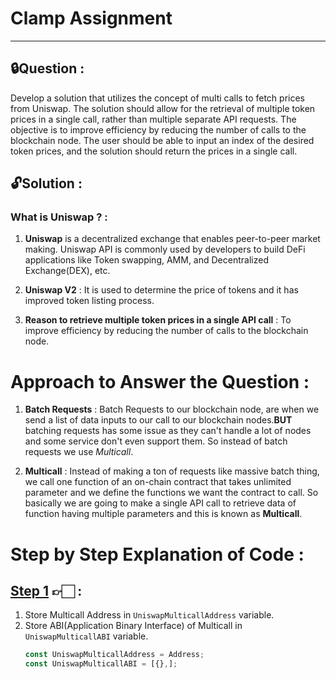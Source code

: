 # Clamp Assignment

---

## 🔒Question :

Develop a solution that utilizes the concept of multi calls to fetch prices from Uniswap. The solution should allow for the retrieval of multiple token prices in a single call, rather than multiple separate API requests. The objective is to improve efficiency by reducing the number of calls to the blockchain node. The user should be able to input an index of the desired token prices, and the solution should return the prices in a single call.

## 🔓Solution :

### What is Uniswap ? :

1. **Uniswap** is a decentralized exchange that enables peer-to-peer market making. Uniswap API is commonly used by developers to build DeFi applications like Token swapping, AMM, and Decentralized Exchange(DEX), etc.

2. **Uniswap V2** : It is used to determine the price of tokens and it has improved token listing process.

3. **Reason to retrieve multiple token prices in a single API call** : To improve efficiency by reducing the number of calls to the blockchain node.

# Approach to Answer the Question :

1. **Batch Requests** : Batch Requests to our blockchain node, are when we send a list of data inputs to our call to our blockchain nodes.**BUT** batching requests has some issue as they can't handle a lot of nodes and some service don't even support them. So instead of batch requests we use _Multicall_.

2. **Multicall** : Instead of making a ton of requests like massive batch thing, we call one function of an on-chain contract that takes unlimited parameter and we define the functions we want the contract to call. So basically we are going to make a single API call to retrieve data of function having multiple parameters and this is known as **Multicall**.

# Step by Step Explanation of Code :

## [Step 1]() 👉🏻 :

1. Store Multicall Address in `UniswapMulticallAddress` variable.
2. Store ABI(Application Binary Interface) of Multicall in `UniswapMulticallABI` variable.
   ```web3.js
   const UniswapMulticallAddress = Address;
   const UniswapMulticallABI = [{},];
   ```
